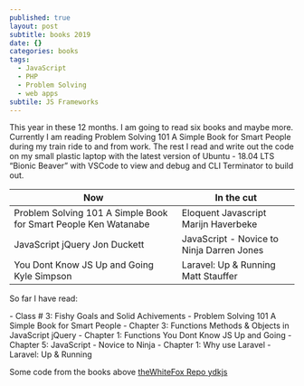 ```yaml
---
published: true
layout: post
subtitle: books 2019
date: {}
categories: books
tags:
  - JavaScript
  - PHP
  - Problem Solving
  - web apps
subtile: JS Frameworks
---
```


<p>This year in these 12 months. I am going to read six books and maybe more. Currently I am reading Problem Solving 101 A Simple Book for Smart People during my train ride to and from work. The rest I read and write out the code on my small plastic laptop with the latest version of Ubuntu - 18.04 LTS “Bionic Beaver” with VSCode to view and debug and CLI Terminator to build out.</p>

<table>
  <thead>
    <tr>
      <th>Now</th>
      <th class="text-left">In the cut</th>
    </tr>
  </thead>
  <tbody>
    <tr>
      <td>Problem Solving 101 A Simple Book for Smart People Ken Watanabe </td>
      <td class="text-left"> Eloquent Javascript Marijn Haverbeke</td>
    </tr>
    <tr>
      <td class="text-left">JavaScript jQuery Jon Duckett</td>
      <td>JavaScript - Novice to Ninja Darren Jones</td>
    </tr>
    <tr>
      <td class="text-left">You Dont Know JS Up and Going Kyle Simpson</td>
      <td>Laravel: Up & Running Matt Stauffer</td>
    </tr>
  </tbody>
</table>


<p class="pt-3">So far I have read:</p>
  - Class # 3: Fishy Goals and Solid Achivements - Problem Solving 101 A Simple Book for Smart People
  - Chapter 3: Functions Methods & Objects in JavaScript jQuery 
  - Chapter 1: Functions You Dont Know JS Up and Going
  - Chapter 5: JavaScript - Novice to Ninja
  - Chapter 1: Why use Laravel - Laravel: Up & Running

<p>Some code from the books above <a href="https://github.com/theWhiteFox/ydkjs">theWhiteFox Repo ydkjs</a></p>
